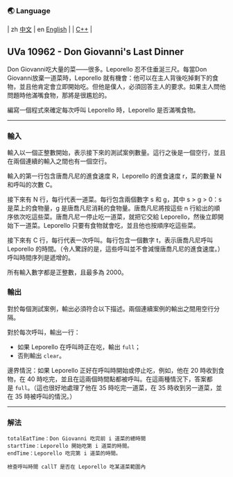 ### 🌏 **Language**
| zh [中文](md10962_zh.md) | en [English](md10962_en.md) | 
| [C++](UVa10962.cpp) |


<aside>

## **UVa 10962 - Don Giovanni's Last Dinner**

Don Giovanni吃大量的菜——很多。Leporello 忍不住垂涎三尺。每當Don Giovanni放棄一道菜時，Leporello 就有機會：他可以在主人背後吃掉剩下的食物，並且他肯定會立即開始吃。但他是僕人，必須回答主人的要求。如果主人問他問題時他滿嘴食物，那將是很尷尬的。

編寫一個程式來確定每次呼叫 Leporello 時，Leporello 是否滿嘴食物。

---

### **輸入**

輸入以一個正整數開始，表示接下來的測試案例數量。這行之後是一個空行，並且在兩個連續的輸入之間也有一個空行。

輸入的第一行包含唐喬凡尼的進食速度 R，Leporello 的進食速度 r，菜的數量 N 和呼叫的次數 C。

接下來有 N 行，每行代表一道菜。每行包含兩個數字 s 和 g，其中 s > g > 0：s 是菜上的食物量，g 是唐喬凡尼消耗的食物量。唐喬凡尼將按這些 n 行給出的順序依次吃這些菜。唐喬凡尼一停止吃一道菜，就把它交給 Leporello，然後立即開始下一道菜。Leporello 只要有食物就會吃，並且他也按順序吃這些菜。

接下來有 C 行，每行代表一次呼叫。每行包含一個數字 t，表示唐喬凡尼呼叫 Leporello 的時間。（令人驚訝的是，這些呼叫並不會減慢唐喬凡尼的進食速度。）呼叫時間序列是遞增的。

所有輸入數字都是正整數，且最多為 2000。

### **輸出**

對於每個測試案例，輸出必須符合以下描述。兩個連續案例的輸出之間用空行分隔。

對於每次呼叫，輸出一行：

- 如果 Leporello 在呼叫時正在吃，輸出 `full`；
- 否則輸出 `clear`。

邊界情況：如果 Leporello 正好在呼叫時開始或停止吃，例如，他在 20 時收到食物，在 40 時吃完，並且在這兩個時間點都被呼叫。在這兩種情況下，答案都是 `full`。（這也很好地處理了他在 35 時吃完一道菜，在 35 時收到另一道菜，並在 35 時被呼叫的情況。）

---

</aside>

### 解法
<aside>

    totalEatTime：Don Giovanni 吃完前 i 道菜的總時間
    startTime：Leporello 開始吃第 i 道菜的時間。
    endTime：Leporello 吃完第 i 道菜的時間。

    檢查呼叫時間 callT 是否在 Leporello 吃某道菜範圍內  
</aside>
